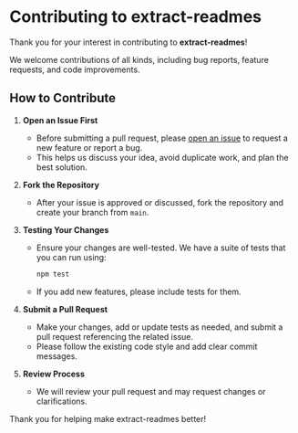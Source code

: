 # Contributing to extract-readmes

Thank you for your interest in contributing to **extract-readmes**!

We welcome contributions of all kinds, including bug reports, feature requests, and code improvements.

## How to Contribute

1. **Open an Issue First**
   - Before submitting a pull request, please [open an issue](https://github.com/your-username/extract-readmes/issues) to request a new feature or report a bug.
   - This helps us discuss your idea, avoid duplicate work, and plan the best solution.

2. **Fork the Repository**
   - After your issue is approved or discussed, fork the repository and create your branch from `main`.

3. **Testing Your Changes**
   - Ensure your changes are well-tested. We have a suite of tests that you can run using:
     ```bash
     npm test
     ```
   - If you add new features, please include tests for them.

4. **Submit a Pull Request**
   - Make your changes, add or update tests as needed, and submit a pull request referencing the related issue.
   - Please follow the existing code style and add clear commit messages.

5. **Review Process**
   - We will review your pull request and may request changes or clarifications.

Thank you for helping make extract-readmes better!
